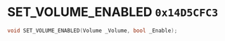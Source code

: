 # SET_VOLUME_ENABLED `0x14D5CFC3`

```cpp
void SET_VOLUME_ENABLED(Volume _Volume, bool _Enable);
```